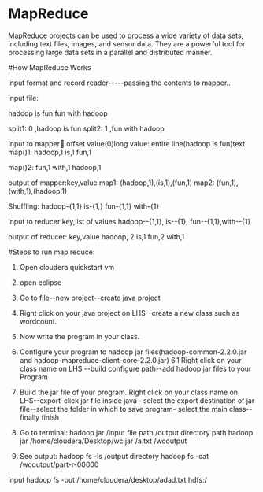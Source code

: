 # MapReduce
MapReduce projects can be used to process a wide variety of data sets, including text files, images, and sensor data. They are a powerful tool for processing large data sets in a parallel and distributed manner.

#How MapReduce Works

input format and record reader-----passing the contents to mapper..

input file:

hadoop is fun
fun with hadoop

split1: 0 ,hadoop is fun
split2: 1 ,fun with hadoop


Input to mapper:key: offset value(0)long
                value: entire line(hadoop is fun)text 
map()1: hadoop,1
	is,1
	fun,1

map()2: fun,1
	with,1
	hadoop,1

output of mapper:key,value
                map1:   (hadoop,1),(is,1),(fun,1)
		map2: (fun,1),(with,1),(hadoop,1) 

                  
Shuffling: hadoop-{1,1}
is-{1,}
fun-{1,1}
with-{1}

input to reducer:key,list of values
                  hadoop--{1,1}, is--{1}, fun--{1,1},with--{1}

output of reducer:  key,value
                    hadoop, 2
                      is,1
                      fun,2
                     with,1



#Steps to run map reduce:

1. Open cloudera quickstart vm
2. open eclipse
3. Go to file--new project--create java project
4. Right click on your java project on LHS--create a new class such as wordcount.
5. Now write the program in your class.
6. Configure your program to hadoop jar files(hadoop-common-2.2.0.jar and hadoop-mapreduce-client-core-2.2.0.jar)
6.1  Right click on your class name on LHS --build configure path--add hadoop jar files to your Program
7. Build the jar file of your program.
Right click on your class name on LHS--export-click jar file inside java--select the 
export destination of jar file--select the folder in which to save program- select the main class--finally finish

8. Go to terminal: hadoop jar <location of jarname of your program> /input file path /output directory path
                   hadoop jar /home/cloudera/Desktop/wc.jar /a.txt /wcoutput


9. See output:
    hadoop fs -ls /output directory
    hadoop fs -cat /wcoutput/part-r-00000
    
input
hadoop fs -put /home/cloudera/desktop/adad.txt hdfs:/

